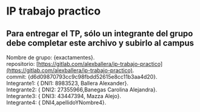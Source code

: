 # IP trabajo practico

## Para entregar el TP, sólo un integrante del grupo debe completar este archivo y subirlo al  campus

Nombre de grupo: {exactamentes}.  
repositorio: [https://gitlab.com/alexballera/ip-trabajo-practico](https://gitlab.com/alexballera/ip-trabajo-practico).  
commit: {d6d09870793cc9c98fbdd52615e8cc11b3aa4d20}.  
Integrante1: { DNI1: 8983523, Ballera Alexander}.  
Integrante2: { DNI2: 27355966,Banegas Carolina Alejandra}.  
Integrante3: { DNI3: 43447394, Mazza Alejo}.  
Integrante4: { DNI4,apellidoYNombre4}.  
